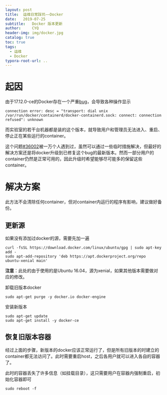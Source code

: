 ```yaml
---
layout: post
title:  运维日常踩坑——Docker
date:   2019-07-25 
subtitle:   Docker 版本更新
author:     CYQ
header-img: img/docker.jpg
catalog: true
toc: true
tags:
  - 运维
  - Docker
typora-root-url: ..
---
```


# 起因

由于17.12.0-ce的Docker存在一个严重[bug](https://stackoverflow.com/questions/49725980/what-causes-transport-dial-unix-var-run-docker-containerd-docker-containerd)，会导致各种操作显示

```shell
connection error: desc = "transport: dial unix /var/run/docker/containerd/docker-containerd.sock: connect: connection refused": unknown
```

而实验室的若干台机器都是装的这个版本，就导致用户和管理员无法进入、重启、停止正在某些运行的container。

这个问题[#36002](https://github.com/moby/moby/issues/36002)被一万个人遇到过，虽然可以通过一些临时措施解决，但最好的解决方案还是将docker升级到已修复这个bug的最新版本。然而一部分用户的container仍然是正常可用的，因此升级时希望能够尽可能多的保留这些container。

# 解决方案

此方法不会清除任何container，但对container内运行的程序有影响，建议做好备份。

## 更新源

如果没有添加过docker的源，需要先加一遍

```shell
curl -fsSL https://download.docker.com/linux/ubuntu/gpg | sudo apt-key add -
sudo apt-add-repository 'deb https://apt.dockerproject.org/repo ubuntu-xenial main'
```

**注意**：此处的由于使用的是Ubuntu 16.04，源为xenial，如果其他版本需要做对应的修改。

卸载旧版本docker

```shell
sudo apt-get purge -y docker.io docker-engine
```

安装新版本

```shell
sudo apt-get update
sudo apt-get install -y docker-ce
```

## 恢复旧版本容器

经过上面的步骤，新版本的docker应该正常运行了，但是所有旧版本的时建立的container都无法访问了。此时需要重启host，之后各用户就可以进入各自的容器了。

此时的容器丢失了许多信息（如挂载目录），这只需要用户在容器内强制重启，初始化容器即可

```shell
sudo reboot -f
```